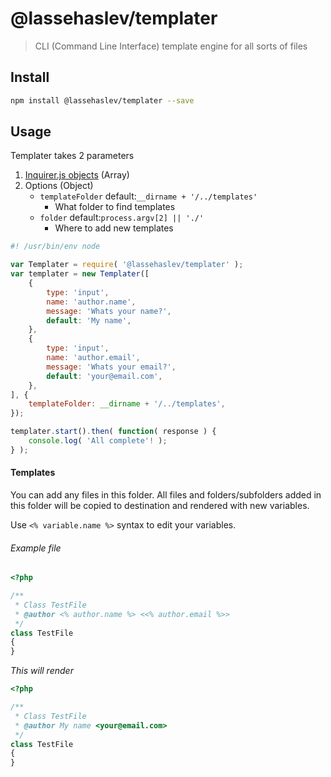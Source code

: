 # @lassehaslev/templater
> CLI (Command Line Interface) template engine for all sorts of files

## Install
```bash
npm install @lassehaslev/templater --save
```

## Usage
Templater takes 2 parameters
1. [Inquirer.js objects](https://github.com/sboudrias/Inquirer.js#objects) (Array)
2. Options (Object)
    - ```templateFolder``` default:```__dirname + '/../templates'```
        - What folder to find templates
    - ```folder``` default:```process.argv[2] || './'```
        - Where to add new templates

```js
#! /usr/bin/env node

var Templater = require( '@lassehaslev/templater' );
var templater = new Templater([
    {
        type: 'input',
        name: 'author.name',
        message: 'Whats your name?',
        default: 'My name',
    },
    {
        type: 'input',
        name: 'author.email',
        message: 'Whats your email?',
        default: 'your@email.com',
    },
], {
    templateFolder: __dirname + '/../templates',
});

templater.start().then( function( response ) {
    console.log( 'All complete'! );
} );
```

#### Templates
You can add any files in this folder. All files and folders/subfolders added in this folder will be copied to destination and rendered with new variables.

Use ```<% variable.name %>``` syntax to edit your variables.

###### Example file
```php
<?php

/**
 * Class TestFile
 * @author <% author.name %> <<% author.email %>>
 */
class TestFile
{
}
```

*This will render*
```php
<?php

/**
 * Class TestFile
 * @author My name <your@email.com>
 */
class TestFile
{
}
```
